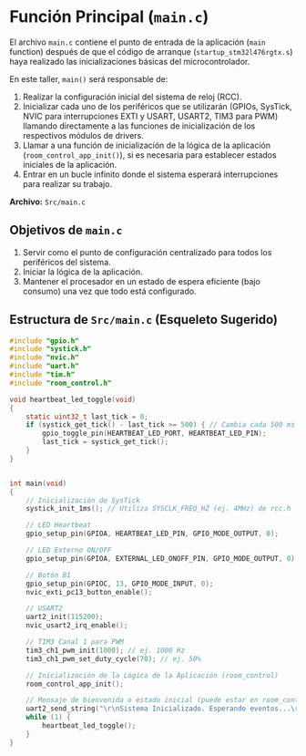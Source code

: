 # Función Principal (`main.c`)

El archivo `main.c` contiene el punto de entrada de la aplicación (`main` function) después de que el código de arranque (`startup_stm32l476rgtx.s`) haya realizado las inicializaciones básicas del microcontrolador.

En este taller, `main()` será responsable de:
1.  Realizar la configuración inicial del sistema de reloj (RCC).
2.  Inicializar cada uno de los periféricos que se utilizarán (GPIOs, SysTick, NVIC para interrupciones EXTI y USART, USART2, TIM3 para PWM) llamando directamente a las funciones de inicialización de los respectivos módulos de drivers.
3.  Llamar a una función de inicialización de la lógica de la aplicación (`room_control_app_init()`), si es necesaria para establecer estados iniciales de la aplicación.
4.  Entrar en un bucle infinito donde el sistema esperará interrupciones para realizar su trabajo.

**Archivo:** `Src/main.c`

## Objetivos de `main.c`
1.  Servir como el punto de configuración centralizado para todos los periféricos del sistema.
2.  Iniciar la lógica de la aplicación.
3.  Mantener el procesador en un estado de espera eficiente (bajo consumo) una vez que todo está configurado.

## Estructura de `Src/main.c` (Esqueleto Sugerido)

```c
#include "gpio.h"
#include "systick.h"
#include "nvic.h"
#include "uart.h"
#include "tim.h"
#include "room_control.h"

void heartbeat_led_toggle(void)
{
    static uint32_t last_tick = 0;
    if (systick_get_tick() - last_tick >= 500) { // Cambia cada 500 ms
        gpio_toggle_pin(HEARTBEAT_LED_PORT, HEARTBEAT_LED_PIN);
        last_tick = systick_get_tick();
    }
}


int main(void)
{
    // Inicialización de SysTick
    systick_init_1ms(); // Utiliza SYSCLK_FREQ_HZ (ej. 4MHz) de rcc.h

    // LED Heartbeat
    gpio_setup_pin(GPIOA, HEARTBEAT_LED_PIN, GPIO_MODE_OUTPUT, 0);

    // LED Externo ON/OFF
    gpio_setup_pin(GPIOA, EXTERNAL_LED_ONOFF_PIN, GPIO_MODE_OUTPUT, 0);

    // Botón B1
    gpio_setup_pin(GPIOC, 13, GPIO_MODE_INPUT, 0);
    nvic_exti_pc13_button_enable();

    // USART2
    uart2_init(115200);
    nvic_usart2_irq_enable();

    // TIM3 Canal 1 para PWM
    tim3_ch1_pwm_init(1000); // ej. 1000 Hz
    tim3_ch1_pwm_set_duty_cycle(70); // ej. 50%

    // Inicialización de la Lógica de la Aplicación (room_control)
    room_control_app_init();

    // Mensaje de bienvenida o estado inicial (puede estar en room_control_app_init o aquí)
    uart2_send_string("\r\nSistema Inicializado. Esperando eventos...\r\n");
    while (1) {
        heartbeat_led_toggle();
    }
}

```